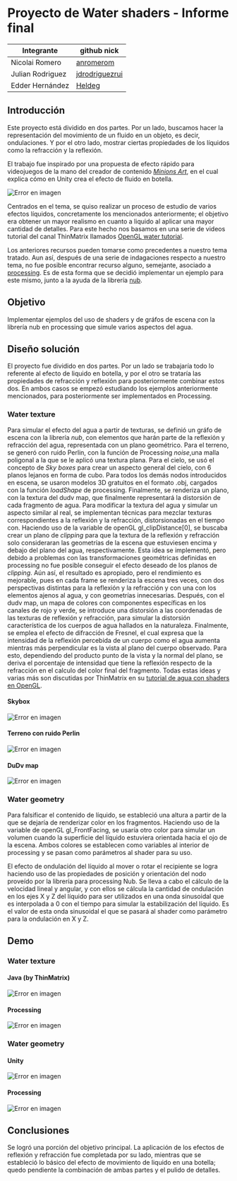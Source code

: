 # Proyecto de Water shaders - Informe final
|       Integrante      |                 github nick                   |
|-----------------------|-----------------------------------------------|
| Nicolai Romero         | [anromerom](https://github.com/anromerom) |
| Julian Rodriguez      | [jdrodriguezrui](https://github.com/jdrodriguezrui)       |
| Edder Hernández      | [Heldeg](https://github.com/Heldeg)       |
## Introducción
Este proyecto está dividido en dos partes. Por un lado, buscamos hacer la representación del movimiento de un fluido en un objeto, es decir, ondulaciones. Y por el otro lado, mostrar ciertas propiedades de los líquidos como la refracción y la reflexión.

El trabajo fue inspirado por una propuesta de efecto rápido para videojuegos de la mano del creador de contenido [*Minions Art*](https://www.patreon.com/posts/18245226), en el cual explica cómo en Unity crea el efecto de fluido en botella.

![Error en imagen](./resources/0.gif)

Centrados en el tema, se quiso realizar un proceso de estudio de varios efectos líquidos, concretamente los mencionados anteriormente; el objetivo era obtener un mayor realismo en cuanto a liquido al aplicar una mayor cantidad de detalles. Para este hecho nos basamos en una serie de videos tutorial del canal ThinMatrix llamados [OpenGL water tutorial](https://www.youtube.com/watch?v=HusvGeEDU_U).

Los anteriores recursos pueden tomarse como precedentes a nuestro tema tratado. Aun así, después de una serie de indagaciones respecto a nuestro tema, no fue posible encontrar recurso alguno, semejante, asociado a [processing](https://processing.org/). Es de esta forma que se decidió implementar un ejemplo para este mismo, junto a la ayuda de la librería [nub](https://github.com/VisualComputing/nub#interactivity). 
## Objetivo
Implementar ejemplos del uso de shaders y de gráfos de escena con la librería nub en processing que simule varios aspectos del agua.
## Diseño solución
El proyecto fue dividido en dos partes. Por un lado se trabajaría todo lo referente al efecto de liquido en botella, y por el otro se trataría las propiedades de refracción y reflexión para posteriormente combinar estos dos. En ambos casos se empezó estudiando los ejemplos anteriormente mencionados, para posteriormente ser implementados en Processing.
### Water texture
Para simular el efecto del agua a partir de texturas, se definió un gráfo de escena con la librería *nub*, con elementos que harán parte de la reflexión y refracción del agua, representada con un plano geométrico. Para el terreno, se generó con ruido Perlin, con la función de Processing *noise*,una malla poligonal a la que se le aplicó una textura plana. Para el cielo, se usó el concepto de *Sky boxes* para crear un aspecto general del cielo, con 6 planos lejanos en forma de cubo. Para todos los demás nodos introducidos en escena, se usaron modelos 3D gratuitos en el formato .obj, cargados con la función *loadShape* de processing. Finalmente, se renderiza un plano, con la textura del dudv map, que finalmente representará la distorsión de cada fragmento de agua. Para modificar la textura del agua y simular un aspecto similar al real, se implementan técnicas para mezclar texturas correspondientes a la reflexión y la refracción, distorsionadas en el tiempo con. Haciendo uso de la variable de openGL gl_clipDistance[0], se buscaba crear un plano de *clipping* para que la textura de la reflexión y refracción solo consideraran las geometrías de la escena que estuviesen encima y debajo del plano del agua, respectivamente. Esta idea se implementó, pero debido a problemas con las transformaciones geométricas definidas en processing no fue posible conseguir el efecto deseado de los planos de *clipping*. Aún así, el resultado es apropiado, pero el rendimiento es mejorable, pues en cada frame se renderiza la escena tres veces, con dos perspectivas distintas para la reflexión y la refracción y con una con los elementos ajenos al agua, y con geometrías innecesarias. Después, con el dudv map, un mapa de colores con componentes específicas en los canales de rojo y verde, se introduce una distorsión a las coordenadas de las texturas de reflexión y refracción, para simular la distorsión característica de los cuerpos de agua hallados en la naturaleza. Finalmente, se emplea el efecto de difracción de Fresnel, el cual expresa que la intensidad de la reflexión percebida de un cuerpo como el agua aumenta mientras más perpendicular es la vista al plano del cuerpo observado. Para esto, dependiendo del producto punto de la vista y la normal del plano, se deriva el porcentaje de intensidad que tiene la reflexión respecto de la refracción en el calculo del color final del fragmento. Todas estas ideas y varias más son discutidas por ThinMatrix en su [tutorial de agua con shaders en OpenGL](https://www.youtube.com/watch?v=HusvGeEDU_U).
#### Skybox
![Error en imagen](./resources/skybox.png)
#### Terreno con ruido Perlin
![Error en imagen](./resources/terrain.png)
#### DuDv map
![Error en imagen](./resources/dudv.png)


### Water geometry
Para falsificar el contenido de líquido, se estableció una altura a partir de la que se dejaría de renderizar color en los fragmentos. Haciendo uso de la variable de openGL gl_FrontFacing, se usaría otro color para simular un volumen cuando la superficie del líquido estuviera orientada hacia el ojo de la escena. Ambos colores se establecen como variables al interior de processing y se pasan como parámetros al shader para su uso.

El efecto de ondulación del líquido al mover o rotar el recipiente se logra haciendo uso de las propiedades de posición y orientación del nodo proveído por la librería para processing Nub. Se lleva a cabo el cálculo de la velocidad lineal y angular, y con ellos se cálcula la cantidad de ondulación en los ejes X y Z del líquido para ser utilizados en una onda sinusoidal que es interpolada a 0 con el tiempo para simular la estabilización del líquido. Es el valor de esta onda sinusoidal el que se pasará al shader como parámetro para la ondulación en X y Z.
## Demo
### Water texture
#### Java (by ThinMatrix)
![Error en imagen](./resources/6.gif)
#### Processing
![Error en imagen](./resources/5.gif)
### Water geometry
#### Unity
![Error en imagen](./resources/3.gif)
#### Processing
![Error en imagen](./resources/4.gif)
## Conclusiones
Se logró una porción del objetivo principal. La aplicación de los efectos de reflexión y refracción fue completada por su lado, mientras que se estableció lo básico del efecto de movimiento de liquido en una botella; quedo pendiente la combinación de ambas partes y el pulido de detalles.
